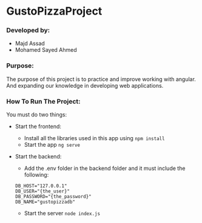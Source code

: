 # GustoPizzaProject

### Developed by:
* Majd Assad
* Mohamed Sayed Ahmed

### Purpose:
The purpose of this project is to practice and improve working with angular.
And expanding our knowledge in developing web applications.

### How To Run The Project:
You must do two things:
* Start the frontend:
  * Install all the libraries used in this app using `npm install`
  * Start the app `ng serve`
  
* Start the backend:
  * Add the .env folder in the backend folder and it must include the following:
  ```
  DB_HOST="127.0.0.1"
  DB_USER="{the_user}"
  DB_PASSWORD="{the_password}"
  DB_NAME="gustopizzadb"
  ```
  * Start the server `node index.js`
